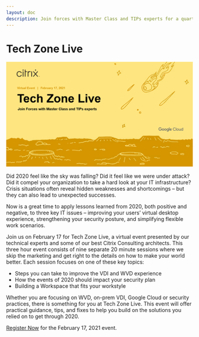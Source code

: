 ```yaml
---
layout: doc
description: Join forces with Master Class and TIPs experts for a quarterly webinar showing how to successfully integrate Citrix solutions into your environment.  
---
```

# Tech Zone Live

[![Tech Zone Live - Registration](/en-us/tech-zone/tech-zone-live/media/tech-zone-live_tech-zone-live_registration-banner.png)](https://citrix.webcasts.com/starthere.jsp?ei=1424964&tp_key=5068fa62fa)

Did 2020 feel like the sky was falling? Did it feel like we were under attack?  Did it compel your organization to take a hard look at your IT infrastructure? Crisis situations often reveal hidden weaknesses and shortcomings – but they can also lead to unexpected successes.

Now is a great time to apply lessons learned from 2020, both positive and negative, to three key IT issues – improving your users’ virtual desktop experience, strengthening your security posture, and simplifying flexible work scenarios.

Join us on February 17 for Tech Zone Live, a virtual event presented by our technical experts and some of our best Citrix Consulting architects. This three hour event consists of nine separate 20 minute sessions where we skip the marketing and get right to the details on how to make your world better. Each session focuses on one of these key topics:

*  Steps you can take to improve the VDI and WVD experience
*  How the events of 2020 should impact your security plan
*  Building a Workspace that fits your workstyle

Whether you are focusing on WVD, on-prem VDI, Google Cloud or security practices, there is something for you at Tech Zone Live. This event will offer practical guidance, tips, and fixes to help you build on the solutions you relied on to get through 2020.

[Register Now](https://citrix.webcasts.com/starthere.jsp?ei=1424964&tp_key=5068fa62fa) for the February 17, 2021 event.
